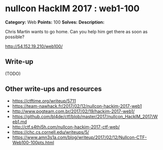 # nullcon HackIM 2017 : web1-100

**Category:** Web
**Points:** 100
**Solves:**
**Description:**

Chris Martin wants to go home. Can you help him get there as soon as possible?

<http://54.152.19.210/web100/>

## Write-up

(TODO)

## Other write-ups and resources

* https://ctftime.org/writeup/5711
* https://team-nawhack.fr/2017/02/12/nullcon-hackim-2017-web1
* http://www.pogteam.com.br/2017/02/19/hackim-2017-web1/
* https://github.com/bl4de/ctf/blob/master/2017/nullcon_HackIM_2017/Web1.md
* http://ctf.s4thi5h.com/nullcon-hackim-2017-ctf-web/
* https://chc.cs.cornell.edu/writeups/5/
* https://www.amn3s1a.com/blog/writeup/2017/02/12/Nullcon-CTF-Web100-100pts.html

